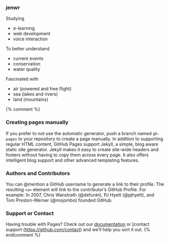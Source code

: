 ### jenwr
Studying
- e-learning
- web development
- voice interaction

To better understand
- current events
- conservation
- water quality

Fascinated with
- air (powered and free flight) 
- sea (lakes and rivers)
- land (mountains)

{% comment %} 
### Creating pages manually
If you prefer to not use the automatic generator, push a branch named `gh-pages` to your repository to create a page manually. In addition to supporting regular HTML content, GitHub Pages support Jekyll, a simple, blog aware static site generator. Jekyll makes it easy to create site-wide headers and footers without having to copy them across every page. It also offers intelligent blog support and other advanced templating features.

### Authors and Contributors
You can @mention a GitHub username to generate a link to their profile. The resulting `<a>` element will link to the contributor’s GitHub Profile. For example: In 2007, Chris Wanstrath (@defunkt), PJ Hyett (@pjhyett), and Tom Preston-Werner (@mojombo) founded GitHub.

### Support or Contact
Having trouble with Pages? Check out our [documentation](https://help.github.com/pages) or [contact support (https://github.com/contact) and we’ll help you sort it out.
{% endcomment %}

